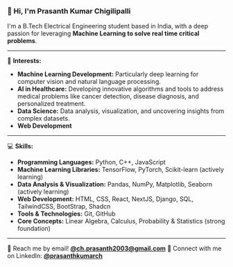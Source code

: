 ### 👋 Hi, I'm Prasanth Kumar Chigilipalli

I'm a B.Tech Electrical Engineering student based in India, with a deep passion for leveraging **Machine Learning to solve real time critical problems**.

---

🌱 **Interests:**

* **Machine Learning Development:** Particularly deep learning for computer vision and natural language processing.
* **AI in Healthcare:** Developing innovative algorithms and tools to address medical problems like cancer detection, disease diagnosis, and personalized treatment.
* **Data Science:** Data analysis, visualization, and uncovering insights from complex datasets.
* **Web Development**

---

💻 **Skills:**

* **Programming Languages:** Python, C++, JavaScript
* **Machine Learning Libraries:** TensorFlow, PyTorch, Scikit-learn (actively learning)
* **Data Analysis & Visualization:** Pandas, NumPy, Matplotlib, Seaborn (actively learning)
* **Web Development:** HTML, CSS, React, NextJS, Django, SQL, TailwindCSS, BootStrap, Shadcn
* **Tools & Technologies:** Git, GitHub
* **Core Concepts:** Linear Algebra, Calculus, Probability & Statistics (strong foundation)

---

💬 Reach me by email! [**@ch.prasanth2003@gmail.com**](mailto:ch.prasanth2003@gmail.com)
🔗 Connect with me on LinkedIn: [**@prasanthkumarch**](https://www.linkedin.com/in/prasanthkumarch/)
